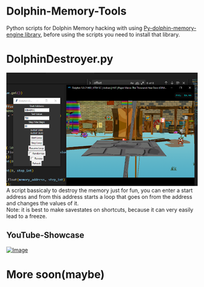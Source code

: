 # Dolphin-Memory-Tools
Python scripts for Dolphin Memory hacking with using [Py-dolphin-memory-engine library](https://github.com/henriquegemignani/py-dolphin-memory-engine), before using the scripts you need to install that library.

# DolphinDestroyer.py
![Showcase](ShowcaseGUI.PNG)
A script bassicaly to destroy the memory just for fun, 
you can enter a start address and from this address starts a loop that goes on from the address and changes the values of it.<br>
Note: it is best to make savestates on shortcuts, because it can very easily lead to a freeze.

## YouTube-Showcase
[![Image](https://img.youtube.com/vi/Ve9XrLx6ZWM/0.jpg)](https://youtu.be/Ve9XrLx6ZWM)

# More soon(maybe)
